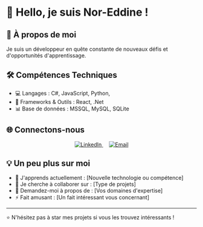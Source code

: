 # 👋 Hello, je suis Nor-Eddine !

## 🚀 À propos de moi
Je suis un développeur en quête constante de nouveaux défis et d'opportunités d'apprentissage. 

## 🛠️ Compétences Techniques
- 💻 Langages : C#, JavaScript, Python, 
- 🧰 Frameworks & Outils : React, .Net
- 📊 Base de données : MSSQL, MySQL, SQLite


## 🌐 Connectons-nous

<p align="center">
  <a href="https://fr.linkedin.com/in/nor-eddine-benkhalifa-8705b4220" target="_blank">
    <img src="https://img.shields.io/badge/LinkedIn-0077B5?style=for-the-badge&logo=linkedin&logoColor=white" alt="LinkedIn" />
  </a>
  &nbsp;&nbsp;&nbsp;
  <a href="mailto:noreddine.bklf@gmail.com">
    <img src="https://img.shields.io/badge/Email-D14836?style=for-the-badge&logo=gmail&logoColor=white" alt="Email" />
  </a>
</p>


## 💡 Un peu plus sur moi
- 🌱 J'apprends actuellement : [Nouvelle technologie ou compétence]
- 👯 Je cherche à collaborer sur : [Type de projets]
- 💬 Demandez-moi à propos de : [Vos domaines d'expertise]
- ⚡ Fait amusant : [Un fait intéressant vous concernant]

---

⭐️ N'hésitez pas à star mes projets si vous les trouvez intéressants !
